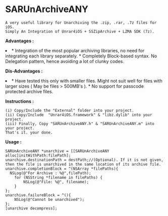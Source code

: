 SARUnArchiveANY
===============

	A very useful library for Unarchiving the .zip, .rar, .7z files for iOS.
	Simply An Integration of Unrar4iOS + SSZipArchive + LZMA SDK (7z).

<b>Advantages :</b>
<li>
	* Integration of the most popular archiving libraries, no need for integrating each library separately.
	* Completely Block-based syntax. No Delegation pattern, hence avoiding a lot of clunky codes.
</li>

<b>Dis-Advantages :</b>
<li>
	* Have tested this only with smaller files. Might not suit well for files with larger sizes ( May be files > 500MB's ).
	* No support for passcode protected archive files.
</li>


<b>Instructions :</b>

	(i) Copy/Include the "External" folder into your project.
	(ii) Copy/Include  "Unrar4iOS.framework" & "libz.dylib" into your project.
	(iii) Finally, Copy "SARUnArchiveANY.h" & "SARUnArchiveANY.m" into your project.
	That's it. your done.


<b>Usage :</b>

    SARUnArchiveANY *unarchive = [[SARUnArchiveANY alloc]initWithPath:filePath];
    unarchive.destinationPath = destPath;//(Optional). If it is not given, then the file is unarchived in the same location of its archive file.
    unarchive.completionBlock = ^(NSArray *filePaths){
      NSLog(@"For Archive : %@",filePath);
		for (NSString *filename in filePaths) {
			NSLog(@"File: %@", filename);
		}
    };
    unarchive.failureBlock = ^(){
        NSLog(@"Cannot be unarchived");
    };
    [unarchive decompress];
